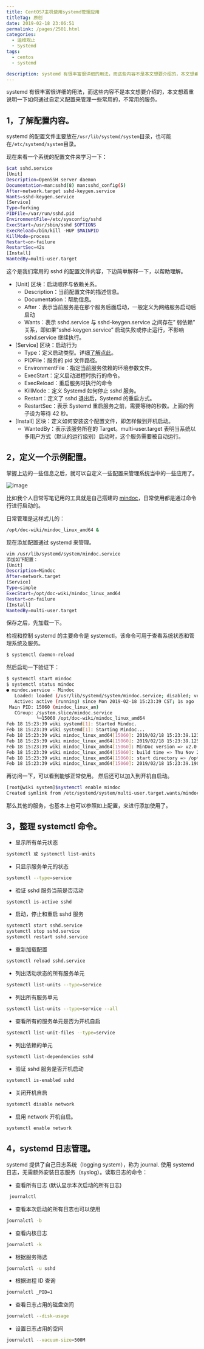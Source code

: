 ```yaml
---
title: CentOS7主机使用systemd管理应用
titleTag: 原创
date: 2019-02-18 23:06:51
permalink: /pages/2501.html
categories: 
  - 运维观止
  - Systemd
tags: 
  - centos
  - systemd

description: systemd 有很丰富很详细的用法，而这些内容不是本文想要介绍的，本文想着重说明一下如何通过自定义配置来管理一些常用的，不常用的服务。
---
```


systemd 有很丰富很详细的用法，而这些内容不是本文想要介绍的，本文想着重说明一下如何通过自定义配置来管理一些常用的，不常用的服务。



## 1，了解配置内容。



systemd 的配置文件主要放在`/usr/lib/systemd/system`目录，也可能在`/etc/systemd/system`目录。



现在来看一个系统的配置文件来学习一下：



```sh
$cat sshd.service
[Unit]
Description=OpenSSH server daemon
Documentation=man:sshd(8) man:sshd_config(5)
After=network.target sshd-keygen.service
Wants=sshd-keygen.service
[Service]
Type=forking
PIDFile=/var/run/sshd.pid
EnvironmentFile=/etc/sysconfig/sshd
ExecStart=/usr/sbin/sshd $OPTIONS
ExecReload=/bin/kill -HUP $MAINPID
KillMode=process
Restart=on-failure
RestartSec=42s
[Install]
WantedBy=multi-user.target
```



这个是我们常用的 sshd 的配置文件内容，下边简单解释一下，以帮助理解。



- [Unit] 区块：启动顺序与依赖关系。
  - Description：当前配置文件的描述信息。
  - Documentation：帮助信息。
  - After：表示当前服务是在那个服务后面启动，一般定义为网络服务启动后启动
  - Wants：表示 sshd.service 与 sshd-keygen.service 之间存在” 弱依赖” 关系，即如果”sshd-keygen.service” 启动失败或停止运行，不影响 sshd.service 继续执行。
- [Service] 区块：启动行为
  - Type：定义启动类型。详细[了解点此](https://wiki.archlinux.org/index.php/systemd_(简体中文)#服务类型)。
  - PIDFile：服务的 pid 文件路径。
  - EnvironmentFile：指定当前服务依赖的环境参数文件。
  - ExecStart：定义启动进程时执行的命令。
  - ExecReload：重启服务时执行的命令
  - KillMode：定义 Systemd 如何停止 sshd 服务。
  - Restart：定义了 sshd 退出后，Systemd 的重启方式。
  - RestartSec：表示 Systemd 重启服务之前，需要等待的秒数。上面的例子设为等待 42 秒。
- [Install] 区块：定义如何安装这个配置文件，即怎样做到开机启动。
  - WantedBy：表示该服务所在的 Target。multi-user.target 表明当系统以多用户方式（默认的运行级别）启动时，这个服务需要被自动运行。



## 2，定义一个示例配置。



掌握上边的一些信息之后，就可以自定义一些配置来管理系统当中的一些应用了。





![image](http://t.eryajf.net/imgs/2021/09/60b6970c13d6d653.jpg)





比如我个人日常写笔记用的工具就是自己搭建的 [mindoc](https://wiki.eryajf.net/pages/1614.html)，日常使用都是通过命令行进行启动的。



日常管理是这样式儿的：



```sh
/opt/doc-wiki/mindoc_linux_amd64 &
```



现在添加配置通过 systemd 来管理。



```sh
vim /usr/lib/systemd/system/mindoc.service
添加如下配置：
[Unit]
Description=Mindoc
After=network.target
[Service]
Type=simple
ExecStart=/opt/doc-wiki/mindoc_linux_amd64
Restart=on-failure
[Install]
WantedBy=multi-user.target
```



保存之后，先加载一下。



检视和控制 systemd 的主要命令是 systemctl。该命令可用于查看系统状态和管理系统及服务。



```sh
$ systemctl daemon-reload
```



然后启动一下验证下：



```sh
$ systemctl start mindoc
$ systemctl status mindoc
● mindoc.service - Mindoc
   Loaded: loaded (/usr/lib/systemd/system/mindoc.service; disabled; vendor preset: disabled)
   Active: active (running) since Mon 2019-02-18 15:23:39 CST; 1s ago
 Main PID: 15060 (mindoc_linux_am)
   CGroup: /system.slice/mindoc.service
           └─15060 /opt/doc-wiki/mindoc_linux_amd64
Feb 18 15:23:39 wiki systemd[1]: Started Mindoc.
Feb 18 15:23:39 wiki systemd[1]: Starting Mindoc...
Feb 18 15:23:39 wiki mindoc_linux_amd64[15060]: 2019/02/18 15:23:39.123 [I] [command.go:34]  正在初始化数据库配置.
Feb 18 15:23:39 wiki mindoc_linux_amd64[15060]: 2019/02/18 15:23:39.125 [I] [command.go:86]  数据库初始化完成.
Feb 18 15:23:39 wiki mindoc_linux_amd64[15060]: MinDoc version => v2.0-beta.2
Feb 18 15:23:39 wiki mindoc_linux_amd64[15060]: build time => Thu Nov 29 09:01:12 UTC 2018
Feb 18 15:23:39 wiki mindoc_linux_amd64[15060]: start directory => /opt/doc-wiki/mindoc_linux_amd64
Feb 18 15:23:39 wiki mindoc_linux_amd64[15060]: 2019/02/18 15:23:39.190 [I] [asm_amd64.s:1333]  http server Running on http://:8181
```



再访问一下，可以看到能够正常使用。
然后还可以加入到开机自启动。



```sh
[root@wiki system]$systemctl enable mindoc
Created symlink from /etc/systemd/system/multi-user.target.wants/mindoc.service to /usr/lib/systemd/system/mindoc.service.
```



那么其他的服务，也基本上也可以参照如上配置，来进行添加使用了。



## 3，整理 systemctl 命令。



- 显示所有单元状态



```sh
systemctl 或 systemctl list-units
```



- 只显示服务单元的状态



```sh
systemctl --type=service
```



- 验证 sshd 服务当前是否活动



```sh
systemctl is-active sshd
```



- 启动，停止和重启 sshd 服务



```sh
systemctl start sshd.service
systemctl stop sshd.service
systemctl restart sshd.service
```



- 重新加载配置



```sh
systemctl reload sshd.service
```



- 列出活动状态的所有服务单元



```sh
systemctl list-units --type=service
```



- 列出所有服务单元



```sh
systemctl list-units --type=service --all
```



- 查看所有的服务单元是否为开机自启



```sh
systemctl list-unit-files --type=service
```



- 列出依赖的单元



```sh
systemctl list-dependencies sshd
```



- 验证 sshd 服务是否开机启动



```sh
systemctl is-enabled sshd
```



- 关闭开机自启



```sh
systemctl disable network
```



- 启用 network 开机自启。



```sh
systemctl enable network
```



## 4，systemd 日志管理。



systemd 提供了自己日志系统（logging system），称为 journal. 使用 systemd 日志，无需额外安装日志服务（syslog）。读取日志的命令：



- 查看所有日志 (默认显示本次启动的所有日志)



```sh
 journalctl
```



- 查看本次启动的所有日志也可以使用



```sh
journalctl -b
```



- 查看内核日志



```sh
journalctl -k
```



- 根据服务筛选



```sh
journalctl -u sshd
```



- 根据进程 ID 查询



```sh
journalctl _PID=1
```



- 查看日志占用的磁盘空间



```sh
journalctl --disk-usage
```



- 设置日志占用的空间



```sh
journalctl --vacuum-size=500M
```
